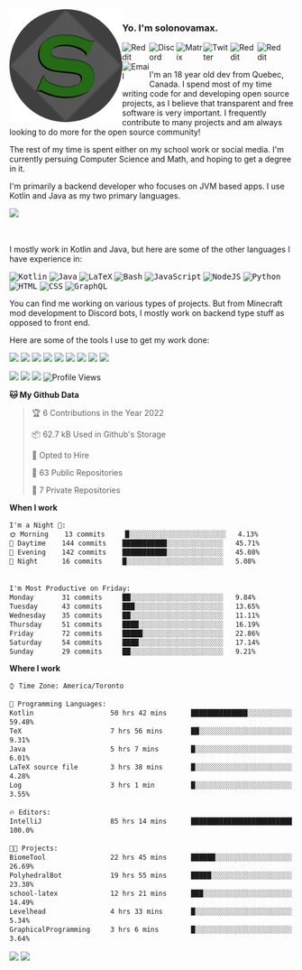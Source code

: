 <img align="left" alt="Avatar" width="200px" src="https://raw.githubusercontent.com/solonovamax/solonovamax/main/solonovamax-circle.png" />

### Yo. I'm solonovamax.

<a href="https://gitlab.com/solonovamax">
    <img align="left" alt="Reddit" width="48px" src="https://img.icons8.com/color/2x/gitlab.png">
</a>

<a href="https://discord.solonovamax.gay">
    <img align="left" alt="Discord" width="48px" src="https://img.icons8.com/color/2x/discord-logo.png">
</a>

<a href="https://matrix.to/#/@solonovamax:matrix.org">
    <img align="left" alt="Matrix" width="48px" src="https://img.icons8.com/material/2x/matrix-logo.png">
</a>

<a href="https://twitter.com/solonovamax">
    <img align="left" alt="Twitter" width="48px" src="https://img.icons8.com/color/2x/twitter.png">
</a>

<!-- <a href="https://twitch.tv/solonovamax">
    <img align="left" alt="Twitch" width="48px" src="https://img.icons8.com/color/2x/twitch.png">
</a> -->

<a href="https://reddit.com/u/solonovamax">
    <img align="left" alt="Reddit" width="48px" src="https://img.icons8.com/color/2x/reddit.png">
</a>

<a href="https://www.youtube.com/channel/UCTxCeyGu41WfEBT8mXpjHMA">
    <img align="left" alt="Reddit" width="48px" src="https://img.icons8.com/color/2x/youtube.png">
</a>

<a href="mailto:solonovamax@12oclockpoint.com">
    <img align="left" alt="Email" width="48px" src="https://img.icons8.com/fluency/2x/mail.png">
</a>

<!-- <a href="https://open.spotify.com/user/solonovamax">
    <img align="left" alt="Spotify" width="48px" src="https://img.icons8.com/color/2x/spotify.png">
</a> -->

<br/>
<br/>

I'm an 18 year old dev from Quebec, Canada.
I spend most of my time writing code for and developing open source projects, as I believe that transparent and free software is very important.
I frequently contribute to many projects and am always looking to do more for the open source community!

The rest of my time is spent either on my school work or social media. I'm currently persuing Computer Science and Math, and hoping to get a degree in it.

I'm primarily a backend developer who focuses on JVM based apps. I use Kotlin and Java as my two primary languages.


<a href="https://github.com/ryo-ma/github-profile-trophy"><img src="https://github-profile-trophy.vercel.app/?username=pierreschwang&margin-w=15&row=1"/></a> 

<br/>

I mostly work in Kotlin and Java, but here are some of the other languages I have experience in:

<kbd><img height="32" alt="Kotlin" src="https://img.icons8.com/color/1x/kotlin.png"></kbd>
<kbd><img height="32" alt="Java" src="https://img.icons8.com/color/1x/java-coffee-cup-logo.png"></kbd>
<kbd><img height="32" alt="LaTeX" src="https://img.icons8.com/color/1x/latex.png"></kbd>
<kbd><img height="32" alt="Bash" src="https://img.icons8.com/color/1x/console.png"></kbd>
<kbd><img height="32" alt="JavaScript" src="https://img.icons8.com/color/1x/javascript.png"></kbd>
<kbd><img height="32" alt="NodeJS" src="https://img.icons8.com/color/1x/nodejs.png"></kbd>
<kbd><img height="32" alt="Python" src="https://img.icons8.com/color/1x/python.png"></kbd>
<kbd><img height="32" alt="HTML" src="https://img.icons8.com/color/1x/html-5.png"></kbd>
<kbd><img height="32" alt="CSS" src="https://img.icons8.com/color/1x/css3.png"></kbd>
<kbd><img height="32" alt="GraphQL" src="https://img.icons8.com/color/1x/graphql.png"></kbd>

You can find me working on various types of projects.
But from Minecraft mod development to Discord bots, I mostly work on backend type stuff as opposed to front end.

Here are some of the tools I use to get my work done:

<kbd><img height="32" src="https://img.icons8.com/color/2x/intellij-idea.png"></kbd>
<kbd><img height="32" src="https://img.icons8.com/color/2x/linux.png"></kbd>
<kbd><img height="32" src="https://img.icons8.com/fluent/2x/console.png"></kbd>
<kbd><img height="32" src="https://img.icons8.com/color/2x/open-source.png"></kbd>
<kbd><img height="32" src="https://img.icons8.com/color/2x/git.png"></kbd>
<kbd><img height="32" src="https://img.icons8.com/color/2x/docker.png"></kbd>
<kbd><img height="32" src="https://img.icons8.com/color/2x/mongodb.png"></kbd>
<kbd><img height="32" src="https://img.icons8.com/color/2x/nginx.png"></kbd>
<kbd><img height="32" src="https://img.icons8.com/metro/2x/mysql.png"></kbd>

![](https://img.shields.io/badge/OS-Arch%20Linux-informational?style=flat&logo=Arch%20Linux&logoColor=white&color=007ec6)
![](https://img.shields.io/badge/Editor-IntelliJ%20Idea-informational?style=flat&logo=IntelliJ%20Idea&logoColor=white&color=007ec6)
![](https://img.shields.io/badge/Main%20Languages-Java%20%26%20Kotlin-informational?style=flat&logo=Java&logoColor=white&color=007ec6)
![Profile Views](https://komarev.com/ghpvc/?username=solonovamax&color=blue&style=flat)


<!--START_SECTION:waka-->
**🐱 My Github Data** 

> 🏆 6 Contributions in the Year 2022
 > 
> 📦 62.7 kB Used in Github's Storage 
 > 
> 💼 Opted to Hire
 > 
> 📜 63 Public Repositories 
 > 
> 🔑 7 Private Repositories  
 > 
**When I work** 

```text
I'm a Night 🦉: 
🌞 Morning    13 commits     █░░░░░░░░░░░░░░░░░░░░░░░░   4.13% 
🌆 Daytime    144 commits    ███████████░░░░░░░░░░░░░░   45.71% 
🌃 Evening    142 commits    ███████████░░░░░░░░░░░░░░   45.08% 
🌙 Night      16 commits     █░░░░░░░░░░░░░░░░░░░░░░░░   5.08%


I'm Most Productive on Friday: 
Monday       31 commits     ██░░░░░░░░░░░░░░░░░░░░░░░   9.84% 
Tuesday      43 commits     ███░░░░░░░░░░░░░░░░░░░░░░   13.65% 
Wednesday    35 commits     ██░░░░░░░░░░░░░░░░░░░░░░░   11.11% 
Thursday     51 commits     ████░░░░░░░░░░░░░░░░░░░░░   16.19% 
Friday       72 commits     █████░░░░░░░░░░░░░░░░░░░░   22.86% 
Saturday     54 commits     ████░░░░░░░░░░░░░░░░░░░░░   17.14% 
Sunday       29 commits     ██░░░░░░░░░░░░░░░░░░░░░░░   9.21%

```


**Where I work** 

```text
⌚︎ Time Zone: America/Toronto

💬 Programming Languages: 
Kotlin                   50 hrs 42 mins      ██████████████░░░░░░░░░░░   59.48% 
TeX                      7 hrs 56 mins       ██░░░░░░░░░░░░░░░░░░░░░░░   9.31% 
Java                     5 hrs 7 mins        █░░░░░░░░░░░░░░░░░░░░░░░░   6.01% 
LaTeX source file        3 hrs 38 mins       █░░░░░░░░░░░░░░░░░░░░░░░░   4.28% 
Log                      3 hrs 1 min         █░░░░░░░░░░░░░░░░░░░░░░░░   3.55%

🔥 Editors: 
IntelliJ                 85 hrs 14 mins      █████████████████████████   100.0%

🐱‍💻 Projects: 
BiomeTool                22 hrs 45 mins      ██████░░░░░░░░░░░░░░░░░░░   26.69% 
PolyhedralBot            19 hrs 55 mins      █████░░░░░░░░░░░░░░░░░░░░   23.38% 
school-latex             12 hrs 21 mins      ███░░░░░░░░░░░░░░░░░░░░░░   14.49% 
Levelhead                4 hrs 33 mins       █░░░░░░░░░░░░░░░░░░░░░░░░   5.34% 
GraphicalProgramming     3 hrs 6 mins        █░░░░░░░░░░░░░░░░░░░░░░░░   3.64%

```


<!--END_SECTION:waka-->

<div style="white-space:nowrap;width:100%;position: relative;display: inline-block">
<img align="center" src="https://github-readme-stats.vercel.app/api?username=solonovamax&custom_title=solonovamax%27s%20Github%20Stats&langs_count=5&include_all_commits=true&count_private=true&show_icons=true&theme=github_dark"/>
<img align="center" src="https://github-readme-stats.vercel.app/api/wakatime?username=solonovamax&custom_title=solonovamax%27s%20Primary%20Languages&langs_count=10&show_icons=true&theme=github_dark"/>
</div>
